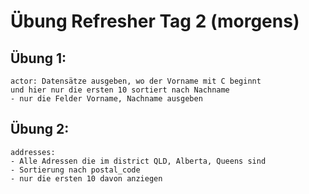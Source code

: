 # Übung Refresher Tag 2 (morgens) 

## Übung 1:

```
actor: Datensätze ausgeben, wo der Vorname mit C beginnt 
und hier nur die ersten 10 sortiert nach Nachname
- nur die Felder Vorname, Nachname ausgeben

```

## Übung 2:

```
addresses:
- Alle Adressen die im district QLD, Alberta, Queens sind
- Sortierung nach postal_code
- nur die ersten 10 davon anziegen

```


